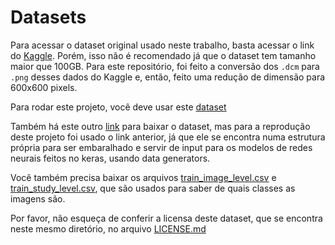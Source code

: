 # Datasets

Para acessar o dataset original usado neste trabalho, basta acessar o link do [Kaggle](https://www.kaggle.com/c/siim-covid19-detection). Porém, isso não é recomendado já que o dataset tem tamanho maior que 100GB. Para este repositório, foi feito a conversão dos `.dcm` para `.png` desses dados do Kaggle e, então, feito uma redução de dimensão para 600x600 pixels.

Para rodar este projeto, você deve usar este [dataset](https://drive.google.com/file/d/1asNV1LAUf32JskYSpplUQgmjQf0W5eLZ/view?usp=sharing)

Também há este outro [link](https://drive.google.com/file/d/1DS7ye5Xeosv8vLtixWdfjSVtPGC_B7Wr/view?usp=sharing) para baixar o dataset, mas para a reprodução deste projeto foi usado o link anterior, já que ele se encontra numa estrutura própria para ser embaralhado e servir de input para os modelos de redes neurais feitos no keras, usando data generators.

Você também precisa baixar os arquivos [train_image_level.csv](https://drive.google.com/file/d/17hTJnGSKpQiZN9-OFs1Y7gZtYe_SQJxr/view?usp=sharing) e [train_study_level.csv](https://drive.google.com/file/d/1-5xCGnpWNcFkgXEJW2VLePjeBH_07zN-/view?usp=sharing), que são usados para saber de quais classes as imagens são.

Por favor, não esqueça de conferir a licensa deste dataset, que se encontra neste mesmo diretório, no arquivo [LICENSE.md](LICENSE.md)
